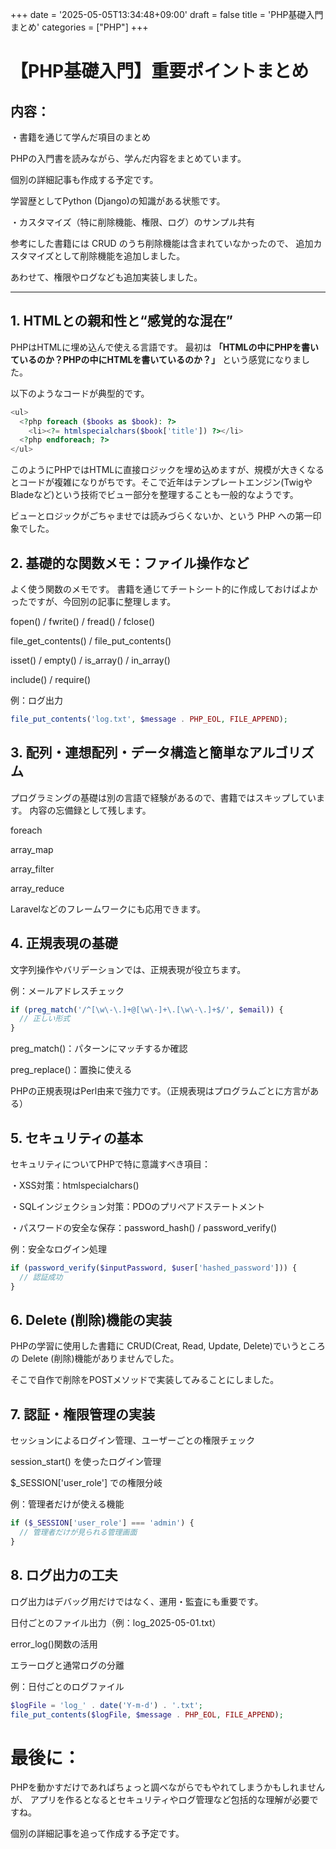+++
date = '2025-05-05T13:34:48+09:00'
draft = false
title = 'PHP基礎入門まとめ'
categories = ["PHP"]
+++

# 【PHP基礎入門】重要ポイントまとめ

## 内容：

・書籍を通じて学んだ項目のまとめ

PHPの入門書を読みながら、学んだ内容をまとめています。

個別の詳細記事も作成する予定です。

学習歴としてPython (Django)の知識がある状態です。

・カスタマイズ（特に削除機能、権限、ログ）のサンプル共有

参考にした書籍には CRUD のうち削除機能は含まれていなかったので、
追加カスタマイズとして削除機能を追加しました。

あわせて、権限やログなども追加実装しました。

---

## 1. HTMLとの親和性と“感覚的な混在”

PHPはHTMLに埋め込んで使える言語です。
最初は **「HTMLの中にPHPを書いているのか？PHPの中にHTMLを書いているのか？」** という感覚になりました。

以下のようなコードが典型的です。

```php
<ul>
  <?php foreach ($books as $book): ?>
    <li><?= htmlspecialchars($book['title']) ?></li>
  <?php endforeach; ?>
</ul>
```

このようにPHPではHTMLに直接ロジックを埋め込めますが、規模が大きくなるとコードが複雑になりがちです。そこで近年はテンプレートエンジン(TwigやBladeなど)という技術でビュー部分を整理することも一般的なようです。

ビューとロジックがごちゃませでは読みづらくないか、という PHP への第一印象でした。


## 2. 基礎的な関数メモ：ファイル操作など
よく使う関数のメモです。
書籍を通じてチートシート的に作成しておけばよかったですが、今回別の記事に整理します。

fopen() / fwrite() / fread() / fclose()

file_get_contents() / file_put_contents()

isset() / empty() / is_array() / in_array()

include() / require()

例：ログ出力

```php
file_put_contents('log.txt', $message . PHP_EOL, FILE_APPEND);
```


## 3. 配列・連想配列・データ構造と簡単なアルゴリズム

プログラミングの基礎は別の言語で経験があるので、書籍ではスキップしています。
内容の忘備録として残します。

foreach

array_map

array_filter

array_reduce

Laravelなどのフレームワークにも応用できます。


## 4. 正規表現の基礎
文字列操作やバリデーションでは、正規表現が役立ちます。

例：メールアドレスチェック

```php
if (preg_match('/^[\w\-\.]+@[\w\-]+\.[\w\-\.]+$/', $email)) {
  // 正しい形式
}
```

preg_match()：パターンにマッチするか確認

preg_replace()：置換に使える

PHPの正規表現はPerl由来で強力です。（正規表現はプログラムごとに方言がある）


## 5. セキュリティの基本
セキュリティについてPHPで特に意識すべき項目：

・XSS対策：htmlspecialchars()

・SQLインジェクション対策：PDOのプリペアドステートメント

・パスワードの安全な保存：password_hash() / password_verify()

例：安全なログイン処理

```php
if (password_verify($inputPassword, $user['hashed_password'])) {
  // 認証成功
}
```

## 6. Delete (削除)機能の実装

PHPの学習に使用した書籍に CRUD(Creat, Read, Update, Delete)でいうところの
Delete (削除)機能がありませんでした。

そこで自作で削除をPOSTメソッドで実装してみることにしました。


## 7. 認証・権限管理の実装
セッションによるログイン管理、ユーザーごとの権限チェック

session_start() を使ったログイン管理

$_SESSION['user_role'] での権限分岐


例：管理者だけが使える機能

```php
if ($_SESSION['user_role'] === 'admin') {
  // 管理者だけが見られる管理画面
}
```


## 8. ログ出力の工夫
ログ出力はデバッグ用だけではなく、運用・監査にも重要です。

日付ごとのファイル出力（例：log_2025-05-01.txt）

error_log()関数の活用

エラーログと通常ログの分離

例：日付ごとのログファイル

```php
$logFile = 'log_' . date('Y-m-d') . '.txt';
file_put_contents($logFile, $message . PHP_EOL, FILE_APPEND);
```


# 最後に：
PHPを動かすだけであればちょっと調べながらでもやれてしまうかもしれませんが、
アプリを作るとなるとセキュリティやログ管理など包括的な理解が必要ですね。

個別の詳細記事を追って作成する予定です。